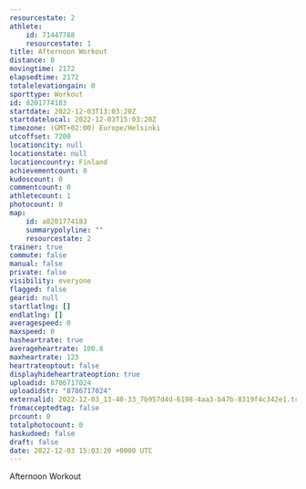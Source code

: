 ```yaml
---
resourcestate: 2
athlete:
    id: 71447788
    resourcestate: 1
title: Afternoon Workout
distance: 0
movingtime: 2172
elapsedtime: 2172
totalelevationgain: 0
sporttype: Workout
id: 8201774183
startdate: 2022-12-03T13:03:20Z
startdatelocal: 2022-12-03T15:03:20Z
timezone: (GMT+02:00) Europe/Helsinki
utcoffset: 7200
locationcity: null
locationstate: null
locationcountry: Finland
achievementcount: 0
kudoscount: 0
commentcount: 0
athletecount: 1
photocount: 0
map:
    id: a8201774183
    summarypolyline: ""
    resourcestate: 2
trainer: true
commute: false
manual: false
private: false
visibility: everyone
flagged: false
gearid: null
startlatlng: []
endlatlng: []
averagespeed: 0
maxspeed: 0
hasheartrate: true
averageheartrate: 100.8
maxheartrate: 123
heartrateoptout: false
displayhideheartrateoption: true
uploadid: 8786717024
uploadidstr: "8786717024"
externalid: 2022-12-03_13-40-33_7b957d4d-6198-4aa3-b47b-8319f4c342e1.tcx
fromacceptedtag: false
prcount: 0
totalphotocount: 0
haskudoed: false
draft: false
date: 2022-12-03 15:03:20 +0000 UTC
---
```

Afternoon Workout